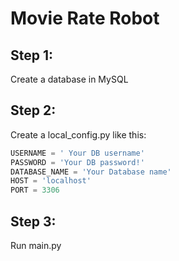 # Movie Rate Robot

## Step 1:
Create a database in MySQL

## Step 2:

Create a local_config.py like this:

```python
USERNAME = ' Your DB username'
PASSWORD = 'Your DB password!'
DATABASE_NAME = 'Your Database name'
HOST = 'localhost'
PORT = 3306
```


## Step 3:
Run main.py